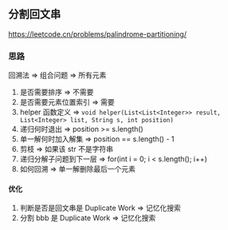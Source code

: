 ## 分割回文串

<https://leetcode.cn/problems/palindrome-partitioning/>

### 思路

回溯法 => 组合问题 => 所有元素

1. 是否需要排序 => 不需要
2. 是否需要元素位置索引 => 需要
3. helper 函数定义 => ` void helper(List<List<Integer>> result, List<Integer> list, String s, int position) `
4. 递归何时退出 => position >= s.length()
5. 单一解何时加入解集 => position == s.length() - 1
6. 剪枝 => 如果该 str 不是字符串
7. 递归分解子问题到下一层 => for(int i = 0; i < s.length(); i++)
8. 如何回溯 => 单一解删除最后一个元素

#### 优化

1. 判断是否是回文串是 Duplicate Work => 记忆化搜索
2. 分割 bbb 是 Duplicate Work => 记忆化搜索
